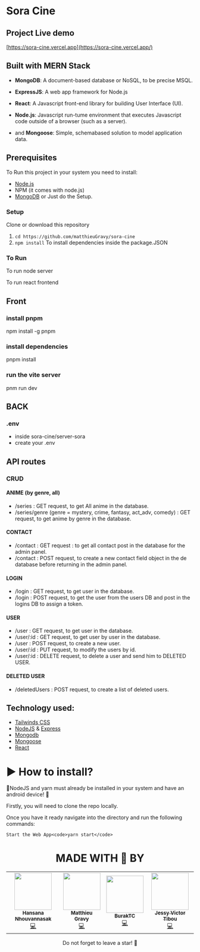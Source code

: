 # Sora Cine

## Project Live demo

[https://sora-cine.vercel.app](https://sora-cine.vercel.app/)

## Built with MERN Stack

- <b>MongoDB</b>: A document-based database or NoSQL, to be precise MSQL.
- <b>ExpressJS</b>: A web app framework for Node.js
- <b>React</b>: A Javascript front-end library for building User Interface (UI).
- <b>Node.js</b>: Javascript run-tume environment that executes Javascript code outside of a browser (such as a server).

- and <b>Mongoose</b>: Simple, schemabased solution to model application data.

## Prerequisites

To Run this project in your system you need to install:

- [Node.js](https://nodejs.org/en/download/)
- NPM (it comes with node.js)
- [MongoDB](https://www.mongodb.com/)
  or Just do the Setup.

### Setup

Clone or download this repository

1. `cd https://github.com/matthieuGravy/sora-cine`
2. `npm install` To install dependencies inside the package.JSON

### To Run

To run node server

To run react frontend

## Front

### install pnpm

npm install -g pnpm

### install dependencies

pnpm install

### run the vite server

pnm run dev

## BACK

### .env

- inside sora-cine/server-sora
- create your .env

## API routes

### CRUD

#### ANIME (by genre, all)
- /series : GET request, to get All anime in the database.
- /series/genre (genre = mystery, crime, fantasy, act_adv, comedy) : GET request, to get anime by genre in the database.

#### CONTACT
- /contact : GET request : to get all contact post in the database for the admin panel.
- /contact : POST request, to create a new contact field object in the de database before returning in the admin panel.

#### LOGIN
- /login : GET request, to get user in the database. 
- /login : POST request, to get the user from the users DB and post in the logins DB to assign a token.

#### USER
- /user : GET request, to get user in the database.
- /user/:id : GET request, to get user by user in the database. 
- /user : POST request, to create a new user.
- /user/:id : PUT request, to modify the users by id.
- /user/:id : DELETE request, to delete a user and send him to DELETED USER.

#### DELETED USER
- /deletedUsers : POST request, to create a list of deleted users.

## Technology used:

- [Tailwinds CSS](https://tailwindcss.com/docs/installation "A utility-first CSS framework")
- [NodeJS](https://nodejs.org/en/ " JavaScript runtime built on Chrome's V8 JavaScript engine") &
  [Express](https://expressjs.com/ " Express is a minimal and flexible Node.js web application framework")
- [Mongodb](https://www.mongodb.com/ "Database")
- [Mongoose](https://mongoosejs.com/ "MongoDB framework object modeling for node.js")
- [React ](https://reactjs.org/docs/getting-started.html)

# ▶ How to install?

🚧NodeJS and yarn must already be installed in your system
and have an android device!
🚧

Firstly, you will need to clone the repo locally.

Once you have it ready navigate into the directory and run the following commands:

    Start the Web App<code>yarn start</code>

<div align="center">
<h1>MADE WITH 🧠 BY </h1>

<table align="center">
  <tr>
    <td align="center"><a href="https://github.com/iota07"><img src="https://avatars.githubusercontent.com/u/145263906?v=4" width="100px;" alt=""/><br /><sub><b>Hansana Nhouvannasak</b></sub></a><br /><a href="https://github.com/iota07" title="Code">💻</a></td>
    <td align="center"><a href="https://github.com/matthieuGravy"><img src="https://avatars.githubusercontent.com/u/86630163?v=4" width="100px;" alt=""/><br /><sub><b>Matthieu Gravy</b></sub></a><br /><a href="https://github.com/matthieuGravy" title="Code">💻</a> </td>
    <td align="center"><a href="https://github.com/BurakTC"><img src="https://avatars.githubusercontent.com/u/106161574?v=4" width="100px;" alt=""/><br /><sub><b>BurakTC</b></sub></a><br /><a href="https://github.com/BurakTC" title="Code">💻</a> </td>
    <td align="center"><a href="https://github.com/Onyx3O6"><img src="https://avatars.githubusercontent.com/u/105912167?v=4" width="100px;" alt=""/><br /><sub><b>Jessy Victor Tibou</b></sub></a><br /><a href="https://github.com/Onyx3O6" title="Code">💻</a>
  </tr>
 </table>
<div align="center">
Do not forget to leave a star! 🤗
</div>
